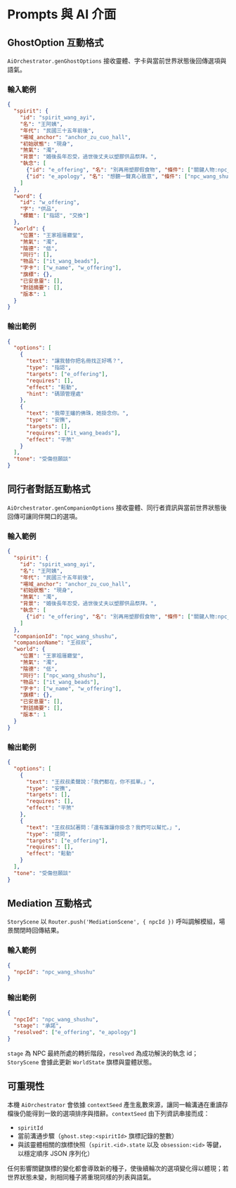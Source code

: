 # Prompts 與 AI 介面

## GhostOption 互動格式
`AiOrchestrator.genGhostOptions` 接收靈體、字卡與當前世界狀態後回傳選項與語氣。

### 輸入範例
```json
{
  "spirit": {
    "id": "spirit_wang_ayi",
    "名": "王阿姨",
    "年代": "民國三十五年前後",
    "場域_anchor": "anchor_zu_cuo_hall",
    "初始狀態": "現身",
    "煞氣": "濁",
    "背景": "婚後長年忍受，過世後丈夫以塑膠供品祭拜。",
    "執念": [
      {"id": "e_offering", "名": "別再用塑膠假食物", "條件": ["關鍵人物:npc_wang_shushu承諾真供品"], "狀態": "未解"},
      {"id": "e_apology", "名": "想聽一聲真心致意", "條件": ["npc_wang_shushu說出道歉並行動"], "狀態": "未解"}
    ]
  },
  "word": {
    "id": "w_offering",
    "字": "供品",
    "標籤": ["指認", "交換"]
  },
  "world": {
    "位置": "王家祖厝廳堂",
    "煞氣": "濁",
    "陰德": "低",
    "同行": [],
    "物品": ["it_wang_beads"],
    "字卡": ["w_name", "w_offering"],
    "旗標": {},
    "已安息靈": [],
    "對話摘要": [],
    "版本": 1
  }
}
```

### 輸出範例
```json
{
  "options": [
    {
      "text": "讓我替你把名冊找正好嗎？",
      "type": "指認",
      "targets": ["e_offering"],
      "requires": [],
      "effect": "鬆動",
      "hint": "碼頭管理處"
    },
    {
      "text": "我帶王嬸的佛珠，她掛念你。",
      "type": "安撫",
      "targets": [],
      "requires": ["it_wang_beads"],
      "effect": "平煞"
    }
  ],
  "tone": "受傷但願談"
}
```

## 同行者對話互動格式
`AiOrchestrator.genCompanionOptions` 接收靈體、同行者資訊與當前世界狀態後回傳可讓同伴開口的選項。

### 輸入範例
```json
{
  "spirit": {
    "id": "spirit_wang_ayi",
    "名": "王阿姨",
    "年代": "民國三十五年前後",
    "場域_anchor": "anchor_zu_cuo_hall",
    "初始狀態": "現身",
    "煞氣": "濁",
    "背景": "婚後長年忍受，過世後丈夫以塑膠供品祭拜。",
    "執念": [
      {"id": "e_offering", "名": "別再用塑膠假食物", "條件": ["關鍵人物:npc_wang_shushu承諾真供品"], "狀態": "未解"}
    ]
  },
  "companionId": "npc_wang_shushu",
  "companionName": "王叔叔",
  "world": {
    "位置": "王家祖厝廳堂",
    "煞氣": "濁",
    "陰德": "低",
    "同行": ["npc_wang_shushu"],
    "物品": ["it_wang_beads"],
    "字卡": ["w_name", "w_offering"],
    "旗標": {},
    "已安息靈": [],
    "對話摘要": [],
    "版本": 1
  }
}
```

### 輸出範例
```json
{
  "options": [
    {
      "text": "王叔叔柔聲說：「我們都在，你不孤單。」",
      "type": "安撫",
      "targets": [],
      "requires": [],
      "effect": "平煞"
    },
    {
      "text": "王叔叔試著問：「還有誰讓你掛念？我們可以幫忙。」",
      "type": "提問",
      "targets": ["e_offering"],
      "requires": [],
      "effect": "鬆動"
    }
  ],
  "tone": "受傷但願談"
}
```

## Mediation 互動格式
`StoryScene` 以 `Router.push('MediationScene', { npcId })` 呼叫調解模組，場景關閉時回傳結果。

### 輸入範例
```json
{
  "npcId": "npc_wang_shushu"
}
```

### 輸出範例
```json
{
  "npcId": "npc_wang_shushu",
  "stage": "承諾",
  "resolved": ["e_offering", "e_apology"]
}
```

`stage` 為 NPC 最終所處的轉折階段，`resolved` 為成功解決的執念 id；`StoryScene` 會據此更新 `WorldState` 旗標與靈體狀態。

## 可重現性
本機 `AiOrchestrator` 會依據 `contextSeed` 產生亂數來源，讓同一輪溝通在重讀存檔後仍能得到一致的選項排序與措辭。`contextSeed` 由下列資訊串接而成：

- `spiritId`
- 當前溝通步驟（`ghost.step:<spiritId>` 旗標記錄的整數）
- 與該靈體相關的旗標快照（`spirit.<id>.state` 以及 `obsession:<id>` 等鍵，以穩定順序 JSON 序列化）

任何影響關鍵旗標的變化都會導致新的種子，使後續輪次的選項變化得以體現；若世界狀態未變，則相同種子將重現同樣的列表與語氣。
